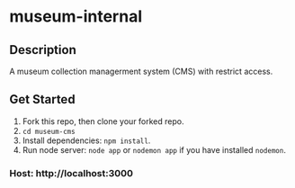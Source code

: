 # museum-internal

## Description
A museum collection managerment system (CMS) with restrict access.

## Get Started
1. Fork this repo, then clone your forked repo.
2. `cd museum-cms`
3. Install dependencies: `npm install`.
4. Run node server: `node app` or `nodemon app` if you have installed `nodemon`.

### Host: http://localhost:3000

